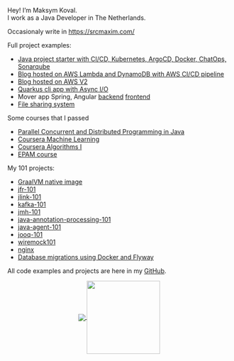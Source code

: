 
Hey! I’m Maksym Koval.  
I work as a Java Developer in The Netherlands.  

Occasionaly write in https://srcmaxim.com/

Full project examples:
- [Java project starter with CI/CD, Kubernetes, ArgoCD, Docker, ChatOps, Sonarqube](https://github.com/srcmaxim/gradle-example)
- [Blog hosted on AWS Lambda and DynamoDB with AWS CI/CD pipeline](https://github.com/srcmaxim/aws-blog)
- [Blog hosted on AWS V2](https://github.com/srcmaxim/microservice-blog/tree/master/blog)
- [Quarkus cli app with Async I/O](https://github.com/srcmaxim/cli)
- Mover app Spring, Angular [backend](https://github.com/srcmaxim/mover-backend) [frontend](https://github.com/srcmaxim/mover-frontend)
- [File sharing system](https://github.com/srcmaxim/file-sharing-system)

Some courses that I passed
- [Parallel Concurrent and Distributed Programming in Java](https://github.com/srcmaxim/coursera-parallel-concurrent-distributed-in-java)
- [Coursera Machine Learning](https://github.com/srcmaxim/coursera-machine-learning)
- [Coursera Algorithms I](https://github.com/srcmaxim/coursera-algorithms-i)
- [EPAM course](https://github.com/srcmaxim/epam-course)

My 101 projects:
- [GraalVM native image](https://github.com/srcmaxim/native-image)
- [jfr-101](https://github.com/srcmaxim/jfr-101)
- [jlink-101](https://github.com/srcmaxim/jlink-101)
- [kafka-101](https://github.com/srcmaxim/kafka-101)
- [jmh-101](https://github.com/srcmaxim/jmh-101)
- [java-annotation-processing-101](https://github.com/srcmaxim/java-annotation-processing-101)
- [java-agent-101](https://github.com/srcmaxim/java-agent-101)
- [jooq-101](https://github.com/srcmaxim/jooq-101)
- [wiremock101](https://github.com/srcmaxim/wiremock101)
- [nginx](https://github.com/srcmaxim/nginx)
- [Database migrations using Docker and Flyway](https://github.com/srcmaxim/migration)

All code examples and projects are here in my [GitHub](https://github.com/srcmaxim/).

<p align="center">
  <a href="https://github.com/srcmaxim?tab=repositories">
    <img
      align="center"
      src="https://github-readme-stats.vercel.app/api/top-langs/?username=srcmaxim&layout=compact"
    />
  </a>
  <a href="https://github.com/srcmaxim?tab=repositories">
    <img
      align="center"
      height="165"
      src="https://github-readme-stats.vercel.app/api?username=srcmaxim&count_private=true&show_icons=true&custom_title=Github%20Status&hide=issues"
    />
  </a>
</p>

